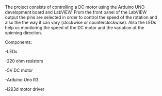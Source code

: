 The project consists of controlling a DC motor using the Arduino UNO development board and LabVIEW. From the front panel
of the LabVIEW output the pins are selected in order to control the speed of the rotation and also the the way it can vary (clockwise or counterclockwise).
Also the LEDs help us monitoring the speed of the DC motor and the variation of the spinning direction.

Components:

-LEDs

-220 ohm resistors

-5V DC motor

-Arduino Uno R3

-l293d motor driver

